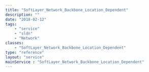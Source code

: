 ```yaml
---
title: "SoftLayer_Network_Backbone_Location_Dependent"
description: ""
date: "2018-02-12"
tags:
    - "service"
    - "sldn"
    - "Network"
classes:
    - "SoftLayer_Network_Backbone_Location_Dependent"
type: "reference"
layout: "service"
mainService : "SoftLayer_Network_Backbone_Location_Dependent"
---
```

